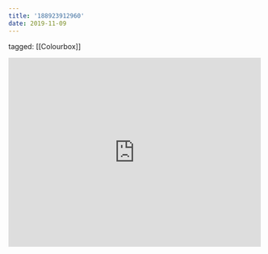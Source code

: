 ```yaml
---
title: '188923912960'
date: 2019-11-09
---
```

tagged: [[Colourbox]]
<iframe allow="accelerometer; autoplay; clipboard-write; encrypted-media; gyroscope; picture-in-picture" allowfullscreen="" frameborder="0" height="375" id="youtube_iframe" src="https://www.youtube.com/embed/Dp8dMveAYZc?feature=oembed&amp;enablejsapi=1&amp;origin=https://safe.txmblr.com&amp;wmode=opaque" width="500"></iframe>
